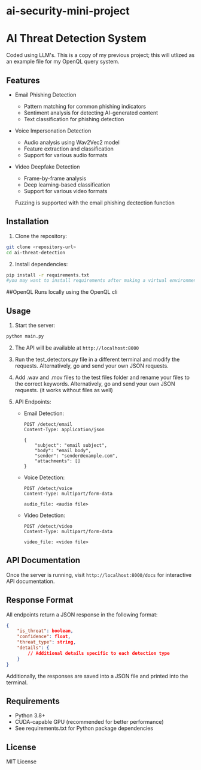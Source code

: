 
# ai-security-mini-project
# AI Threat Detection System
Coded using LLM's.
This is a copy of my previous project; this will utlized as an example file for my OpenQL query system.


## Features

- Email Phishing Detection
  - Pattern matching for common phishing indicators
  - Sentiment analysis for detecting AI-generated content
  - Text classification for phishing detection

- Voice Impersonation Detection
  - Audio analysis using Wav2Vec2 model
  - Feature extraction and classification
  - Support for various audio formats

- Video Deepfake Detection
  - Frame-by-frame analysis
  - Deep learning-based classification
  - Support for various video formats

  Fuzzing is supported with the email phishing dectection function
  

## Installation

1. Clone the repository:
```bash
git clone <repository-url>
cd ai-threat-detection
```

2. Install dependencies:
```bash
pip install -r requirements.txt
#you may want to install requirements after making a virtual environment by following the instructions on the fuzzer installation instructions below
```

##OpenQL
Runs locally using the OpenQL cli 

## Usage

1. Start the server:
```bash
python main.py
```

2. The API will be available at `http://localhost:8000`
3. Run the test_detectors.py file in a different terminal and modify the requests. Alternatively, go and send your own JSON requests.
3. Add .wav and .mov files to the test files folder and rename your files to the correct keywords. Alternatively, go and send your own JSON requests. (it works without files as well)
3. API Endpoints:

   - Email Detection:
     ```
     POST /detect/email
     Content-Type: application/json
     
     {
         "subject": "email subject",
         "body": "email body",
         "sender": "sender@example.com",
         "attachments": []
     }
     ```

   - Voice Detection:
     ```
     POST /detect/voice
     Content-Type: multipart/form-data
     
     audio_file: <audio file>
     ```

   - Video Detection:
     ```
     POST /detect/video
     Content-Type: multipart/form-data
     
     video_file: <video file>
     ```


## API Documentation

Once the server is running, visit `http://localhost:8000/docs` for interactive API documentation.

## Response Format

All endpoints return a JSON response in the following format:

```json
{
    "is_threat": boolean,
    "confidence": float,
    "threat_type": string,
    "details": {
        // Additional details specific to each detection type
    }
}
```
Additionally, the responses are saved into a JSON file and printed into the terminal.
## Requirements

- Python 3.8+
- CUDA-capable GPU (recommended for better performance)
- See requirements.txt for Python package dependencies

## License

MIT License

